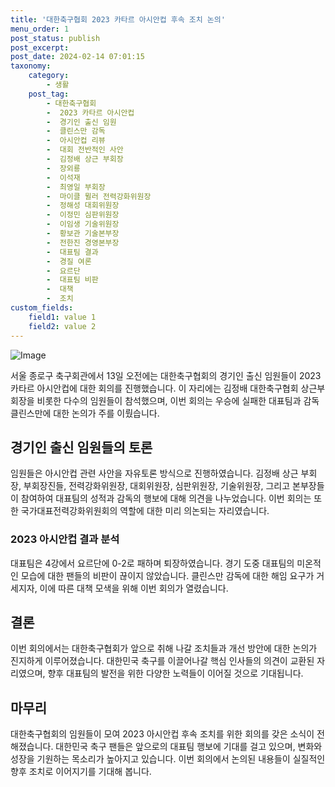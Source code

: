 ```yaml
---
title: '대한축구협회 2023 카타르 아시안컵 후속 조치 논의'
menu_order: 1
post_status: publish
post_excerpt: 
post_date: 2024-02-14 07:01:15
taxonomy:
    category:
        - 생활
    post_tag:
        - 대한축구협회
        -  2023 카타르 아시안컵
        -  경기인 출신 임원
        -  클린스만 감독
        -  아시안컵 리뷰
        -  대회 전반적인 사안
        -  김정배 상근 부회장
        -  장외룡
        -  이석재
        -  최영일 부회장
        -  마이클 뮐러 전력강화위원장
        -  정해성 대회위원장
        -  이정민 심판위원장
        -  이임생 기술위원장
        -  황보관 기술본부장
        -  전한진 경영본부장
        -  대표팀 결과
        -  경질 여론
        -  요르단
        -  대표팀 비판
        -  대책
        -  조치
custom_fields:
    field1: value 1
    field2: value 2
---
```


![Image](https://imgnews.pstatic.net/image/437/2024/02/13/0000379411_001_20240213130801566.jpg?type=w647)

서울 종로구 축구회관에서 13일 오전에는 대한축구협회의 경기인 출신 임원들이 2023 카타르 아시안컵에 대한 회의를 진행했습니다. 이 자리에는 김정배 대한축구협회 상근부회장을 비롯한 다수의 임원들이 참석했으며, 이번 회의는 우승에 실패한 대표팀과 감독 클린스만에 대한 논의가 주를 이뤘습니다.
## 경기인 출신 임원들의 토론
임원들은 아시안컵 관련 사안을 자유토론 방식으로 진행하였습니다. 김정배 상근 부회장, 부회장진들, 전력강화위원장, 대회위원장, 심판위원장, 기술위원장, 그리고 본부장들이 참여하여 대표팀의 성적과 감독의 행보에 대해 의견을 나누었습니다. 이번 회의는 또한 국가대표전력강화위원회의 역할에 대한 미리 의논되는 자리였습니다.
### 2023 아시안컵 결과 분석
대표팀은 4강에서 요르단에 0-2로 패하며 퇴장하였습니다. 경기 도중 대표팀의 미온적인 모습에 대한 팬들의 비판이 끊이지 않았습니다. 클린스만 감독에 대한 해임 요구가 거세지자, 이에 따른 대책 모색을 위해 이번 회의가 열렸습니다.
## 결론
이번 회의에서는 대한축구협회가 앞으로 취해 나갈 조치들과 개선 방안에 대한 논의가 진지하게 이루어졌습니다. 대한민국 축구를 이끌어나갈 핵심 인사들의 의견이 교환된 자리였으며, 향후 대표팀의 발전을 위한 다양한 노력들이 이어질 것으로 기대됩니다.
## 마무리
대한축구협회의 임원들이 모여 2023 아시안컵 후속 조치를 위한 회의를 갖은 소식이 전해졌습니다. 대한민국 축구 팬들은 앞으로의 대표팀 행보에 기대를 걸고 있으며, 변화와 성장을 기원하는 목소리가 높아지고 있습니다. 이번 회의에서 논의된 내용들이 실질적인 향후 조치로 이어지기를 기대해 봅니다.
